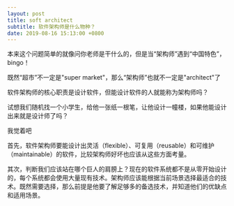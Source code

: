 ```yaml
---
layout: post
title: soft architect
subtitle: 软件架构师是什么物种？
date: 2019-08-16 15:13:00 +0800
---
```

本来这个问题简单的就像问你老师是干什么的，但是当“架构师”遇到“中国特色”，bingo！

既然“超市”不一定是"super market"，那么“架构师”也就不一定是"architect"了

软件架构师的核心职责是设计软件，但能设计软件的人就能称为架构师吗？

试想我们随机找一个小学生，给他一张纸一根笔，让他设计一幢楼，如果他能设计出来就是设计师了吗？

我觉着吧

首先，软件架构师要能设计出灵活（flexible）、可复用（reusable）和可维护（maintainable）的软件，比较架构师好坏也应该从这些方面考量。

其次，判断我们应该站在哪个巨人的肩膀上？现在的软件系统都不是从零开始设计的，每个系统都会使用大量现有技术。架构师应该能根据当前场景选择最适合的技术。既然需要选择，那么前提是他要了解足够多的备选技术，并知道他们的优缺点和适用场景。

